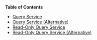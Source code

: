 **Table of Contents**

* [Query Service](#query-service)
* [Query Service (Alternative)](#query-service-alternative)
* [Read-Only Query Service](#read-only-query-service)
* [Read-Only Query Service (Alternative)](#read-only-query-service-alternative)